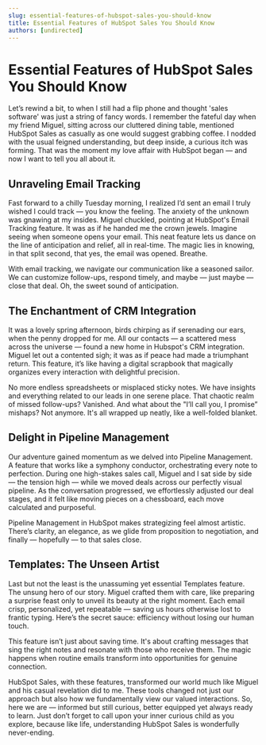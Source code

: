 ```yaml
---
slug: essential-features-of-hubspot-sales-you-should-know
title: Essential Features of HubSpot Sales You Should Know
authors: [undirected]
---
```


# Essential Features of HubSpot Sales You Should Know

Let’s rewind a bit, to when I still had a flip phone and thought 'sales software' was just a string of fancy words. I remember the fateful day when my friend Miguel, sitting across our cluttered dining table, mentioned HubSpot Sales as casually as one would suggest grabbing coffee. I nodded with the usual feigned understanding, but deep inside, a curious itch was forming. That was the moment my love affair with HubSpot began — and now I want to tell you all about it.

## Unraveling Email Tracking

Fast forward to a chilly Tuesday morning, I realized I’d sent an email I truly wished I could track — you know the feeling. The anxiety of the unknown was gnawing at my insides. Miguel chuckled, pointing at HubSpot's Email Tracking feature. It was as if he handed me the crown jewels. Imagine seeing when someone opens your email. This neat feature lets us dance on the line of anticipation and relief, all in real-time. The magic lies in knowing, in that split second, that yes, the email was opened. Breathe.

With email tracking, we navigate our communication like a seasoned sailor. We can customize follow-ups, respond timely, and maybe — just maybe — close that deal. Oh, the sweet sound of anticipation.

## The Enchantment of CRM Integration

It was a lovely spring afternoon, birds chirping as if serenading our ears, when the penny dropped for me. All our contacts — a scattered mess across the universe — found a new home in Hubspot's CRM integration. Miguel let out a contented sigh; it was as if peace had made a triumphant return. This feature, it’s like having a digital scrapbook that magically organizes every interaction with delightful precision.

No more endless spreadsheets or misplaced sticky notes. We have insights and everything related to our leads in one serene place. That chaotic realm of missed follow-ups? Vanished. And what about the "I’ll call you, I promise” mishaps? Not anymore. It's all wrapped up neatly, like a well-folded blanket.

## Delight in Pipeline Management

Our adventure gained momentum as we delved into Pipeline Management. A feature that works like a symphony conductor, orchestrating every note to perfection. During one high-stakes sales call, Miguel and I sat side by side — the tension high — while we moved deals across our perfectly visual pipeline. As the conversation progressed, we effortlessly adjusted our deal stages, and it felt like moving pieces on a chessboard, each move calculated and purposeful.

Pipeline Management in HubSpot makes strategizing feel almost artistic. There’s clarity, an elegance, as we glide from proposition to negotiation, and finally — hopefully — to that sales close.

## Templates: The Unseen Artist

Last but not the least is the unassuming yet essential Templates feature. The unsung hero of our story. Miguel crafted them with care, like preparing a surprise feast only to unveil its beauty at the right moment. Each email crisp, personalized, yet repeatable — saving us hours otherwise lost to frantic typing. Here’s the secret sauce: efficiency without losing our human touch.

This feature isn’t just about saving time. It's about crafting messages that sing the right notes and resonate with those who receive them. The magic happens when routine emails transform into opportunities for genuine connection.

HubSpot Sales, with these features, transformed our world much like Miguel and his casual revelation did to me. These tools changed not just our approach but also how we fundamentally view our valued interactions. So, here we are — informed but still curious, better equipped yet always ready to learn. Just don’t forget to call upon your inner curious child as you explore, because like life, understanding HubSpot Sales is wonderfully never-ending.